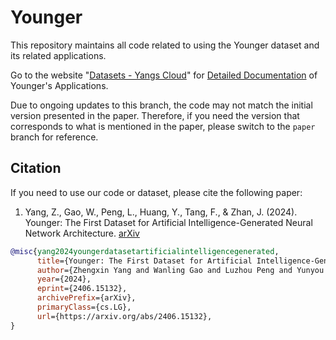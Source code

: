 # Younger

This repository maintains all code related to using the Younger dataset and its related applications.

Go to the website "[Datasets - Yangs Cloud](https://datasets.yangs.cloud/)" for [Detailed Documentation]([./README.ZH.md](https://datasets.yangs.cloud/younger/)) of Younger's Applications.

Due to ongoing updates to this branch, the code may not match the initial version presented in the paper. Therefore, if you need the version that corresponds to what is mentioned in the paper, please switch to the `paper` branch for reference.

## Citation
If you need to use our code or dataset, please cite the following paper:

1. Yang, Z., Gao, W., Peng, L., Huang, Y., Tang, F., & Zhan, J. (2024). Younger: The First Dataset for Artificial Intelligence-Generated Neural Network Architecture. [arXiv](https://arxiv.org/abs/2406.15132)
```bibtex
@misc{yang2024youngerdatasetartificialintelligencegenerated,
      title={Younger: The First Dataset for Artificial Intelligence-Generated Neural Network Architecture}, 
      author={Zhengxin Yang and Wanling Gao and Luzhou Peng and Yunyou Huang and Fei Tang and Jianfeng Zhan},
      year={2024},
      eprint={2406.15132},
      archivePrefix={arXiv},
      primaryClass={cs.LG},
      url={https://arxiv.org/abs/2406.15132}, 
}
```
